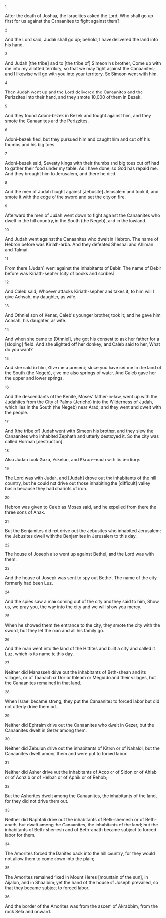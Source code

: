 <sup>1</sup> 

After the death of Joshua, the Israelites asked the Lord, Who shall go up first for us against the Canaanites to fight against them? 

<sup>2</sup> 

And the Lord said, Judah shall go up; behold, I have delivered the land into his hand. 

<sup>3</sup> 

And Judah [the tribe] said to [the tribe of] Simeon his brother, Come up with me into my allotted territory, so that we may fight against the Canaanites; and I likewise will go with you into your territory. So Simeon went with him. 

<sup>4</sup> 

Then Judah went up and the Lord delivered the Canaanites and the Perizzites into their hand, and they smote 10,000 of them in Bezek. 

<sup>5</sup> 

And they found Adoni-bezek in Bezek and fought against him, and they smote the Canaanites and the Perizzites. 

<sup>6</sup> 

Adoni-bezek fled, but they pursued him and caught him and cut off his thumbs and his big toes. 

<sup>7</sup> 

Adoni-bezek said, Seventy kings with their thumbs and big toes cut off had to gather their food under my table. As I have done, so God has repaid me. And they brought him to Jerusalem, and there he died. 

<sup>8</sup> 

And the men of Judah fought against [Jebusite] Jerusalem and took it, and smote it with the edge of the sword and set the city on fire. 

<sup>9</sup> 

Afterward the men of Judah went down to fight against the Canaanites who dwelt in the hill country, in the South (the Negeb), and in the lowland. 

<sup>10</sup> 

And Judah went against the Canaanites who dwelt in Hebron. The name of Hebron before was Kiriath-arba. And they defeated Sheshai and Ahiman and Talmai. 

<sup>11</sup> 

From there [Judah] went against the inhabitants of Debir. The name of Debir before was Kiriath-sepher [city of books and scribes]. 

<sup>12</sup> 

And Caleb said, Whoever attacks Kiriath-sepher and takes it, to him will I give Achsah, my daughter, as wife. 

<sup>13</sup> 

And Othniel son of Kenaz, Caleb's younger brother, took it; and he gave him Achsah, his daughter, as wife. 

<sup>14</sup> 

And when she came to [Othniel], she got his consent to ask her father for a [sloping] field. And she alighted off her donkey, and Caleb said to her, What do you want? 

<sup>15</sup> 

And she said to him, Give me a present; since you have set me in the land of the South (the Negeb), give me also springs of water. And Caleb gave her the upper and lower springs. 

<sup>16</sup> 

And the descendants of the Kenite, Moses' father-in-law, went up with the Judahites from the City of Palms (Jericho) into the Wilderness of Judah, which lies in the South (the Negeb) near Arad; and they went and dwelt with the people. 

<sup>17</sup> 

And [the tribe of] Judah went with Simeon his brother, and they slew the Canaanites who inhabited Zephath and utterly destroyed it. So the city was called Hormah [destruction]. 

<sup>18</sup> 

Also Judah took Gaza, Askelon, and Ekron--each with its territory. 

<sup>19</sup> 

The Lord was with Judah, and [Judah] drove out the inhabitants of the hill country, but he could not drive out those inhabiting the [difficult] valley basin because they had chariots of iron. 

<sup>20</sup> 

Hebron was given to Caleb as Moses said, and he expelled from there the three sons of Anak. 

<sup>21</sup> 

But the Benjamites did not drive out the Jebusites who inhabited Jerusalem; the Jebusites dwell with the Benjamites in Jerusalem to this day. 

<sup>22</sup> 

The house of Joseph also went up against Bethel, and the Lord was with them. 

<sup>23</sup> 

And the house of Joseph was sent to spy out Bethel. The name of the city formerly had been Luz. 

<sup>24</sup> 

And the spies saw a man coming out of the city and they said to him, Show us, we pray you, the way into the city and we will show you mercy. 

<sup>25</sup> 

When he showed them the entrance to the city, they smote the city with the sword, but they let the man and all his family go. 

<sup>26</sup> 

And the man went into the land of the Hittites and built a city and called it Luz, which is its name to this day. 

<sup>27</sup> 

Neither did Manasseh drive out the inhabitants of Beth-shean and its villages, or of Taanach or Dor or Ibleam or Megiddo and their villages, but the Canaanites remained in that land. 

<sup>28</sup> 

When Israel became strong, they put the Canaanites to forced labor but did not utterly drive them out. 

<sup>29</sup> 

Neither did Ephraim drive out the Canaanites who dwelt in Gezer, but the Canaanites dwelt in Gezer among them. 

<sup>30</sup> 

Neither did Zebulun drive out the inhabitants of Kitron or of Nahalol, but the Canaanites dwelt among them and were put to forced labor. 

<sup>31</sup> 

Neither did Asher drive out the inhabitants of Acco or of Sidon or of Ahlab or of Achzib or of Helbah or of Aphik or of Rehob; 

<sup>32</sup> 

But the Asherites dwelt among the Canaanites, the inhabitants of the land, for they did not drive them out. 

<sup>33</sup> 

Neither did Naphtali drive out the inhabitants of Beth-shemesh or of Beth-anath, but dwelt among the Canaanites, the inhabitants of the land; but the inhabitants of Beth-shemesh and of Beth-anath became subject to forced labor for them. 

<sup>34</sup> 

The Amorites forced the Danites back into the hill country, for they would not allow them to come down into the plain; 

<sup>35</sup> 

The Amorites remained fixed in Mount Heres [mountain of the sun], in Aijalon, and in Shaalbim; yet the hand of the house of Joseph prevailed, so that they became subject to forced labor. 

<sup>36</sup> 

And the border of the Amorites was from the ascent of Akrabbim, from the rock Sela and onward.